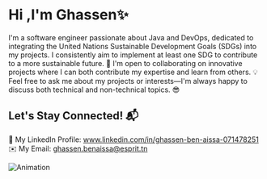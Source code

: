 # Hi ,I'm Ghassen✨

I'm a software engineer passionate about Java and DevOps, dedicated to integrating the United Nations Sustainable Development Goals (SDGs) into my projects. I consistently aim to implement at least one SDG to contribute to a more sustainable future. 🚀 I'm open to collaborating on innovative projects where I can both contribute my expertise and learn from others. 💡 Feel free to ask me about my projects or interests—I'm always happy to discuss both technical and non-technical topics. 😎

## Let's Stay Connected! 📬
💼 My LinkedIn Profile: www.linkedin.com/in/ghassen-ben-aissa-071478251
✉️ My Email: ghassen.benaissa@esprit.tn

![Animation](https://media.giphy.com/media/ZVik7pBtu9dNS/giphy.gif)
